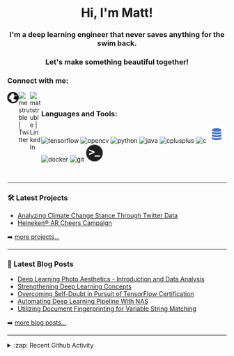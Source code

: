 <h1 align="center">Hi, I'm Matt!</h1>
<h3 align="center">I'm a deep learning engineer that never saves anything for the swim back.</h4> 
<h3 align='center'>Let's make something beautiful together!</h4>

### Connect with me:

[<img align="left" alt="mattstruble.com" width="26px" src="https://raw.githubusercontent.com/iconic/open-iconic/master/svg/globe.svg" />](https://mattstruble.com)
[<img align="left" alt="mestruble | Twitter" width="26px" src="https://cdn.jsdelivr.net/npm/simple-icons@v3/icons/twitter.svg" />](https://twitter.com/mestruble)
[<img align="left" alt="mattstruble | LinkedIn" width="26px" src="https://cdn.jsdelivr.net/npm/simple-icons@v3/icons/linkedin.svg" />](https://linkedin.com/in/mattstruble)

<br />

### Languages and Tools:

<p align="left">
    <img src="https://www.vectorlogo.zone/logos/tensorflow/tensorflow-icon.svg" alt="tensorflow" width="40"/>
    <img src="https://www.vectorlogo.zone/logos/opencv/opencv-icon.svg" alt="opencv" width="40" height="40"/> 
    <img src="https://devicons.github.io/devicon/devicon.git/icons/python/python-original.svg" alt="python" width="40"/> 
    <img src="https://devicons.github.io/devicon/devicon.git/icons/java/java-original-wordmark.svg" alt="java" width="40"/> 
    <img src="https://devicons.github.io/devicon/devicon.git/icons/cplusplus/cplusplus-original.svg" alt="cplusplus" width="40"/> 
    <img src="https://devicons.github.io/devicon/devicon.git/icons/c/c-original.svg" alt="c" width="40"/> 
    <img src="https://raw.githubusercontent.com/github/explore/80688e429a7d4ef2fca1e82350fe8e3517d3494d/topics/sql/sql.png" alt="sql" width="40"/> 
    <img src="https://devicons.github.io/devicon/devicon.git/icons/docker/docker-original-wordmark.svg" alt="docker" width="40"/> 
    <img src="https://www.vectorlogo.zone/logos/git-scm/git-scm-icon.svg" alt="git" width="40" height="40"/> 
    <img src="https://raw.githubusercontent.com/github/explore/80688e429a7d4ef2fca1e82350fe8e3517d3494d/topics/terminal/terminal.png" alt="terminal" width="40"/> 
</p>

<br />

---

### 🛠 Latest Projects 
<!-- PROJECTS:START -->
- [Analyzing Climate Change Stance Through Twitter Data](https://mattstruble.com/projects/analyzing-climate-change)
- [Heineken® AR Cheers Campaign](https://mattstruble.com/projects/heineken-ar)
<!-- PROJECTS:END -->

➡️ [more projects...](https://mattstruble.com/projects)

---

### 📕 Latest Blog Posts
<!-- BLOG-POST:START -->
- [Deep Learning Photo Aesthetics - Introduction and Data Analysis](https://mattstruble.com/blog/dlpa-intro-data-analysis)
- [Strengthening Deep Learning Concepts](https://mattstruble.com/blog/strengthening-dl-concepts)
- [Overcoming Self-Doubt in Pursuit of TensorFlow Certification](https://mattstruble.com/blog/overcoming-self-doubt)
- [Automating Deep Learning Pipeline With NAS](https://mattstruble.com/blog/automating-dl-pipeline)
- [Utilizing Document Fingerprinting for Variable String Matching](https://mattstruble.com/blog/utilizing-document-fingerprinting)
<!-- BLOG-POST:END -->

➡️ [more blog posts...](https://mattstruble.com/blog)

---

<details>
    <summary>:zap: Recent Github Activity</summary>
    
<!--START_SECTION:activity-->
1. 🎉 Merged PR [#14](https://github.com/mattstruble/mattstruble.github.io/pull/14) in [mattstruble/mattstruble.github.io](https://github.com/mattstruble/mattstruble.github.io)
2. 💪 Opened PR [#14](https://github.com/mattstruble/mattstruble.github.io/pull/14) in [mattstruble/mattstruble.github.io](https://github.com/mattstruble/mattstruble.github.io)
3. 🎉 Merged PR [#13](https://github.com/mattstruble/mattstruble.github.io/pull/13) in [mattstruble/mattstruble.github.io](https://github.com/mattstruble/mattstruble.github.io)
4. 💪 Opened PR [#13](https://github.com/mattstruble/mattstruble.github.io/pull/13) in [mattstruble/mattstruble.github.io](https://github.com/mattstruble/mattstruble.github.io)
5. 🎉 Merged PR [#12](https://github.com/mattstruble/mattstruble.github.io/pull/12) in [mattstruble/mattstruble.github.io](https://github.com/mattstruble/mattstruble.github.io)
<!--END_SECTION:activity-->
<!--END_SECTION:activity->>

</details>